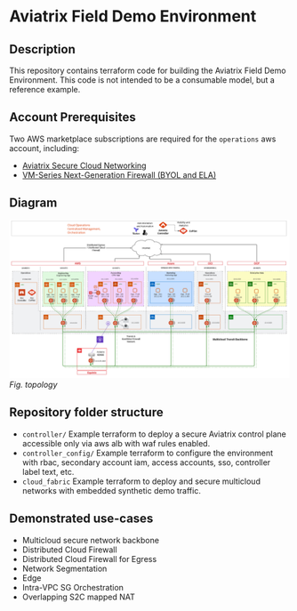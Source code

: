 # Aviatrix Field Demo Environment

## Description

This repository contains terraform code for building the Aviatrix Field Demo Environment. This code is not intended to be a consumable model, but a reference example.

## Account Prerequisites

Two AWS marketplace subscriptions are required for the `operations` aws account, including:

- [Aviatrix Secure Cloud Networking](https://aws.amazon.com/marketplace/pp/prodview-kdzvneo7u3zko)
- [VM-Series Next-Generation Firewall (BYOL and ELA)](https://aws.amazon.com/marketplace/pp/prodview-ccntnbzdod74k)

## Diagram

![topology](images/demo_topology.png)
_Fig. topology_

## Repository folder structure

- `controller/`
  Example terraform to deploy a secure Aviatrix control plane accessible only via aws alb with waf rules enabled.
- `controller_config/`
  Example terraform to configure the environment with rbac, secondary account iam, access accounts, sso, controller label text, etc.
- `cloud_fabric`
  Example terraform to deploy and secure multicloud networks with embedded synthetic demo traffic.

## Demonstrated use-cases

- Multicloud secure network backbone
- Distributed Cloud Firewall
- Distributed Cloud Firewall for Egress
- Network Segmentation
- Edge
- Intra-VPC SG Orchestration
- Overlapping S2C mapped NAT
